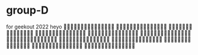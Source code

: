# group-D
for geekout 2022
heyo
👋👋👋👋👋👋👋👋👋👋👋👋👋👋👋
👋👋👋👋👋👋👋👋👋👋👋👋👋👋👋
👋👋👋👋👋👋👋👋👋👋👋👋👋👋👋
👋👋👋👋👋👋👋👋👋👋👋👋👋👋👋
👋👋👋👋👋👋👋👋👋👋👋👋👋👋👋
👋👋👋👋👋👋👋👋👋👋👋👋👋👋👋
👋👋👋👋👋👋👋👋👋👋👋👋👋👋👋
👋👋👋👋👋👋👋👋👋👋👋👋👋👋👋
👋👋👋👋👋👋👋👋👋👋👋👋👋👋👋
👋👋👋👋👋👋👋👋👋👋👋👋👋👋👋
👋👋👋👋👋👋👋👋👋👋👋👋👋👋👋
👋👋👋👋👋👋👋👋👋👋👋👋👋👋👋
